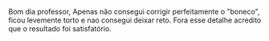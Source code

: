 Bom dia professor,
Apenas não consegui corrigir perfeitamente o "boneco", ficou levemente torto e nao consegui deixar reto.
Fora esse detalhe acredito que o resultado foi satisfatório.
